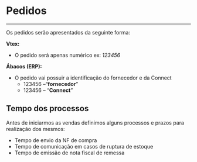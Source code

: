 # Pedidos

---

Os pedidos serão apresentados da seguinte forma:

**Vtex:**
- O pedido será apenas numérico ex: _123456_

**Ábacos (ERP):**

- O pedido vai possuir a identificação do fornecedor e da Connect
    - 123456 –“**fornecedor**”
    - 123456 – “**Connect**”

## Tempo dos processos

Antes de iniciarmos as vendas definimos alguns processos e prazos para realização dos mesmos:
- Tempo de envio da NF de compra
- Tempo de comunicação em casos de ruptura de estoque
- Tempo de emissão de nota fiscal de remessa
